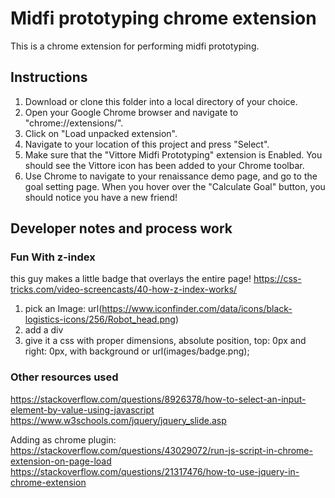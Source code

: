 # Midfi prototyping chrome extension
This is a chrome extension for performing midfi prototyping.

## Instructions
1. Download or clone this folder into a local directory of your choice.
2. Open your Google Chrome browser and navigate to "chrome://extensions/".
3. Click on "Load unpacked extension".
4. Navigate to your location of this project and press "Select".
5. Make sure that the "Vittore Midfi Prototyping" extension is Enabled. You should see the Vittore icon has been added to your Chrome toolbar.
6. Use Chrome to navigate to your renaissance demo page, and go to the goal setting page. When you hover over the "Calculate Goal" button, you should notice you have a new friend!


## Developer notes and process work
### Fun With z-index
this guy makes a little badge that overlays the entire page!
https://css-tricks.com/video-screencasts/40-how-z-index-works/
1. pick an Image: url(https://www.iconfinder.com/data/icons/black-logistics-icons/256/Robot_head.png)
2. add a div
3. give it a css with proper dimensions, absolute position, top: 0px and right: 0px, with background or url(images/badge.png);

### Other resources used
https://stackoverflow.com/questions/8926378/how-to-select-an-input-element-by-value-using-javascript
https://www.w3schools.com/jquery/jquery_slide.asp

Adding as chrome plugin:
https://stackoverflow.com/questions/43029072/run-js-script-in-chrome-extension-on-page-load
https://stackoverflow.com/questions/21317476/how-to-use-jquery-in-chrome-extension
